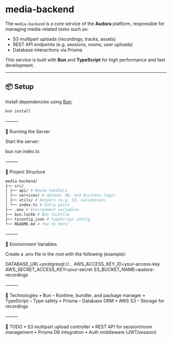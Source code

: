 # media-backend

The `media-backend` is a core service of the **Audora** platform, responsible for managing media-related tasks such as:

- S3 multipart uploads (recordings, tracks, assets)
- REST API endpoints (e.g. sessions, rooms, user uploads)
- Database interactions via Prisma

This service is built with **Bun** and **TypeScript** for high performance and fast development.

---

## 📦 Setup

Install dependencies using [Bun](https://bun.sh):

```bash
bun install
```

⸻

🚀 Running the Server

Start the server:

bun run index.ts

⸻

📁 Project Structure

```bash
media-backend/
├── src/
│ ├── api/ # Route handlers
│ ├── services/ # Upload, DB, and business logic
│ ├── utils/ # Helpers (e.g. S3, validation)
│ └── index.ts # Entry point
├── .env # Environment variables
├── bun.lockb # Bun lockfile
├── tsconfig.json # TypeScript config
└── README.md # You're here!
```

⸻

🔐 Environment Variables

Create a .env file in the root with the following (example):

DATABASE_URL=postgresql://...
AWS_ACCESS_KEY_ID=your-access-key
AWS_SECRET_ACCESS_KEY=your-secret
S3_BUCKET_NAME=audora-recordings

⸻

🧱 Technologies
• Bun – Runtime, bundler, and package manager
• TypeScript – Type safety
• Prisma – Database ORM
• AWS S3 – Storage for recordings

⸻

🧪 TODO
• S3 multipart upload controller
• REST API for session/room management
• Prisma DB integration
• Auth middleware (JWT/session)
